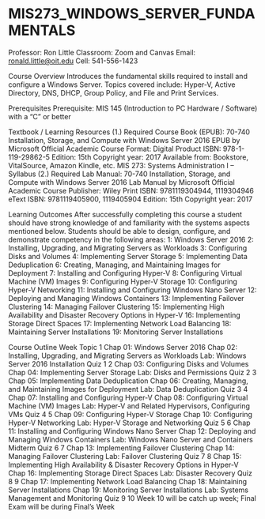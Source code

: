 # MIS273_WINDOWS_SERVER_FUNDAMENTALS
 
Professor: Ron Little
Classroom: Zoom and Canvas
Email: ronald.little@oit.edu
Cell: 541-556-1423

Course Overview
Introduces the fundamental skills required to install and configure a Windows Server. Topics
covered include: Hyper-V, Active Directory, DNS, DHCP, Group Policy, and File and Print
Services.

Prerequisites
Prerequisite: MIS 145 (Introduction to PC Hardware / Software) with a “C” or better

Textbook / Learning Resources
(1.) Required
Course Book (EPUB):
70-740 Installation, Storage, and Compute with Windows Server 2016 EPUB by Microsoft
Official Academic Course
Format: Digital Product
ISBN: 978-1-119-29862-5
Edition: 15th
Copyright year: 2017
Available from: Bookstore, VitalSource, Amazon Kindle, etc.
MIS 273: Systems Administration I – Syllabus
(2.) Required
Lab Manual:
70-740 Installation, Storage, and Compute with Windows Server 2016 Lab Manual
by Microsoft Official Academic Course
Publisher: Wiley
Print ISBN: 9781119304944, 1119304946
eText ISBN: 9781119405900, 1119405904
Edition: 15th
Copyright year: 2017

Learning Outcomes
After successfully completing this course a student should have strong knowledge of and
familiarity with the systems aspects mentioned below. Students should be able to design,
configure, and demonstrate competency in the following areas:
1: Windows Server 2016
2: Installing, Upgrading, and Migrating Servers as Workloads
3: Configuring Disks and Volumes
4: Implementing Server Storage
5: Implementing Data Deduplication
6: Creating, Managing, and Maintaining Images for Deployment
7: Installing and Configuring Hyper-V
8: Configuring Virtual Machine (VM) Images
9: Configuring Hyper-V Storage
10: Configuring Hyper-V Networking
11: Installing and Configuring Windows Nano Server
12: Deploying and Managing Windows Containers
13: Implementing Failover Clustering
14: Managing Failover Clustering
15: Implementing High Availability and Disaster Recovery Options in Hyper-V
16: Implementing Storage Direct Spaces
17: Implementing Network Load Balancing
18: Maintaining Server Installations
19: Monitoring Server Installations

Course Outline
Week Topic
1 Chap 01: Windows Server 2016
Chap 02: Installing, Upgrading, and Migrating Servers as Workloads
Lab: Windows Server 2016 Installation
Quiz 1
2 Chap 03: Configuring Disks and Volumes
Chap 04: Implementing Server Storage
Lab: Disks and Permissions
Quiz 2
3 Chap 05: Implementing Data Deduplication
Chap 06: Creating, Managing, and Maintaining Images for Deployment
Lab: Data Deduplication
Quiz 3
4 Chap 07: Installing and Configuring Hyper-V
Chap 08: Configuring Virtual Machine (VM) Images
Lab: Hyper-V and Related Hypervisors, Configuring VMs
Quiz 4
5 Chap 09: Configuring Hyper-V Storage
Chap 10: Configuring Hyper-V Networking
Lab: Hyper-V Storage and Networking
Quiz 5
6 Chap 11: Installing and Configuring Windows Nano Server
Chap 12: Deploying and Managing Windows Containers
Lab: Windows Nano Server and Containers
Midterm
Quiz 6
7 Chap 13: Implementing Failover Clustering
Chap 14: Managing Failover Clustering
Lab: Failover Clustering
Quiz 7
8 Chap 15: Implementing High Availability & Disaster Recovery Options in Hyper-V
Chap 16: Implementing Storage Direct Spaces
Lab: Disaster Recovery
Quiz 8
9 Chap 17: Implementing Network Load Balancing
Chap 18: Maintaining Server Installations
Chap 19: Monitoring Server Installations
Lab: Systems Management and Monitoring
Quiz 9
10 Week 10 will be catch up week; Final Exam will be during Final’s Week
